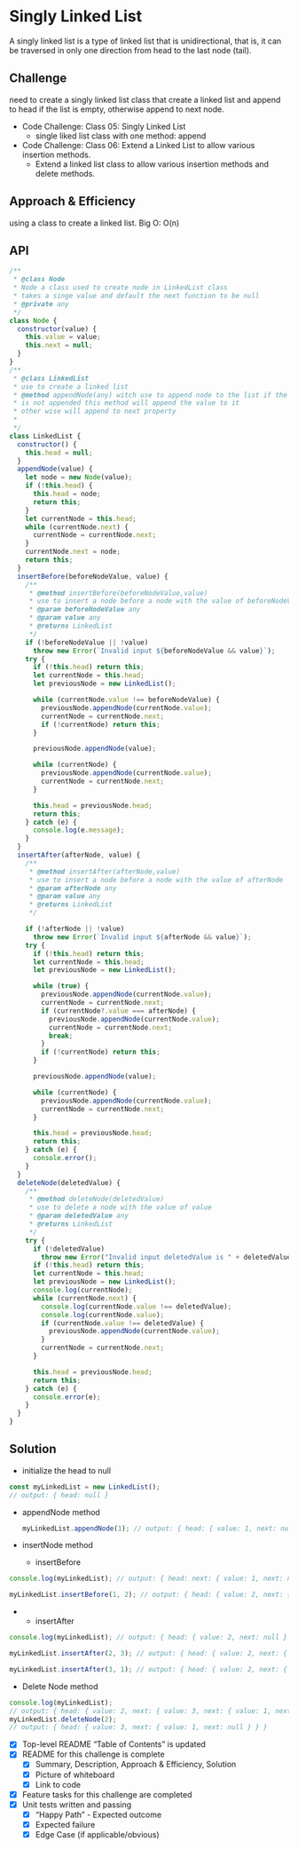 # Singly Linked List

A singly linked list is a type of linked list that is unidirectional, that is, it can be traversed in only one direction from head to the last node (tail).

## Challenge

need to create a singly linked list class that create a linked list and append to head if the list is empty, otherwise append to next node.

- Code Challenge: Class 05: Singly Linked List
  - single liked list class with one method: append
- Code Challenge: Class 06: Extend a Linked List to allow various insertion methods.
  - Extend a linked list class to allow various insertion methods and delete methods.

## Approach & Efficiency

using a class to create a linked list.
Big O: O(n)

## API

```javascript
/**
 * @class Node
 * Node a class used to create node in LinkedList class
 * takes a singe value and default the next function to be null
 * @private any
 */
class Node {
  constructor(value) {
    this.value = value;
    this.next = null;
  }
}
/**
 * @class LinkedList
 * use to create a linked list
 * @method appendNode(any) witch use to append node to the list if the head
 * is not appended this method will append the value to it
 * other wise will append to next property
 *
 */
class LinkedList {
  constructor() {
    this.head = null;
  }
  appendNode(value) {
    let node = new Node(value);
    if (!this.head) {
      this.head = node;
      return this;
    }
    let currentNode = this.head;
    while (currentNode.next) {
      currentNode = currentNode.next;
    }
    currentNode.next = node;
    return this;
  }
  insertBefore(beforeNodeValue, value) {
    /**
     * @method insertBefore(beforeNodeValue,value)
     * use to insert a node before a node with the value of beforeNodeValue
     * @param beforeNodeValue any
     * @param value any
     * @returns LinkedList
     */
    if (!beforeNodeValue || !value)
      throw new Error(`Invalid input ${beforeNodeValue && value}`);
    try {
      if (!this.head) return this;
      let currentNode = this.head;
      let previousNode = new LinkedList();

      while (currentNode.value !== beforeNodeValue) {
        previousNode.appendNode(currentNode.value);
        currentNode = currentNode.next;
        if (!currentNode) return this;
      }

      previousNode.appendNode(value);

      while (currentNode) {
        previousNode.appendNode(currentNode.value);
        currentNode = currentNode.next;
      }

      this.head = previousNode.head;
      return this;
    } catch (e) {
      console.log(e.message);
    }
  }
  insertAfter(afterNode, value) {
    /**
     * @method insertAfter(afterNode,value)
     * use to insert a node before a node with the value of afterNode
     * @param afterNode any
     * @param value any
     * @returns LinkedList
     */

    if (!afterNode || !value)
      throw new Error(`Invalid input ${afterNode && value}`);
    try {
      if (!this.head) return this;
      let currentNode = this.head;
      let previousNode = new LinkedList();

      while (true) {
        previousNode.appendNode(currentNode.value);
        currentNode = currentNode.next;
        if (currentNode?.value === afterNode) {
          previousNode.appendNode(currentNode.value);
          currentNode = currentNode.next;
          break;
        }
        if (!currentNode) return this;
      }

      previousNode.appendNode(value);

      while (currentNode) {
        previousNode.appendNode(currentNode.value);
        currentNode = currentNode.next;
      }

      this.head = previousNode.head;
      return this;
    } catch (e) {
      console.error();
    }
  }
  deleteNode(deletedValue) {
    /**
     * @method deleteNode(deletedValue)
     * use to delete a node with the value of value
     * @param deletedValue any
     * @returns LinkedList
     */
    try {
      if (!deletedValue)
        throw new Error("Invalid input deletedValue is " + deletedValue);
      if (!this.head) return this;
      let currentNode = this.head;
      let previousNode = new LinkedList();
      console.log(currentNode);
      while (currentNode.next) {
        console.log(currentNode.value !== deletedValue);
        console.log(currentNode.value);
        if (currentNode.value !== deletedValue) {
          previousNode.appendNode(currentNode.value);
        }
        currentNode = currentNode.next;
      }

      this.head = previousNode.head;
      return this;
    } catch (e) {
      console.error(e);
    }
  }
}
```

## Solution

- initialize the head to null

```javascript
const myLinkedList = new LinkedList();
// output: { head: null }
```

- appendNode method

  ```javascript
  myLinkedList.appendNode(1); // output: { head: { value: 1, next: null } }
  ```

- insertNode method
  - insertBefore

```javascript
console.log(myLinkedList); // output: { head: next: { value: 1, next: null } }

myLinkedList.insertBefore(1, 2); // output: { head: { value: 2, next: { value: 1, next: null } } }
```

- - insertAfter

```javascript
console.log(myLinkedList); // output: { head: { value: 2, next: null } }

myLinkedList.insertAfter(2, 3); // output: { head: { value: 2, next: { value: 3, next: null } } }

myLinkedList.insertAfter(3, 1); // output: { head: { value: 2, next: { value: 3, next: { value: 1, next: null } } } }
```

- Delete Node method

```javascript
console.log(myLinkedList);
// output: { head: { value: 2, next: { value: 3, next: { value: 1, next: null } } } }
myLinkedList.deleteNode(2);
// output: { head: { value: 3, next: { value: 1, next: null } } }
```

- [x] Top-level README “Table of Contents” is updated
- [x] README for this challenge is complete
  - [x] Summary, Description, Approach & Efficiency, Solution
  - [x] Picture of whiteboard
  - [x] Link to code
- [x] Feature tasks for this challenge are completed
- [x] Unit tests written and passing
  - [x] “Happy Path” - Expected outcome
  - [x] Expected failure
  - [x] Edge Case (if applicable/obvious)
